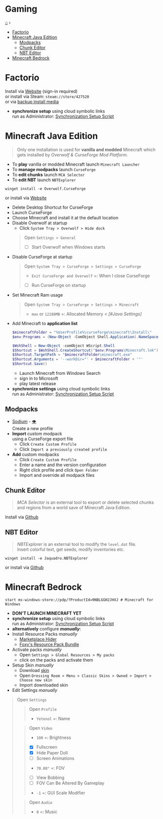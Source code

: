 <h1> Gaming </h1>

[⌂](../README.md) ›

- [Factorio](#factorio)
- [Minecraft Java Edition](#minecraft-java-edition)
  - [Modpacks](#modpacks)
  - [Chunk Editor](#chunk-editor)
  - [NBT Editor](#nbt-editor)
- [Minecraft Bedrock](#minecraft-bedrock)

# Factorio

Install via [Website](https://factorio.com/download) (sign-in required)  
or install via Steam: `steam://store/427520`  
or via [backup install media](https://1drv.ms/u/s!AiuslRJoLisdmc8ZYCvsmPYhmjYc4g?e=j7OnHZ)

- **synchronize setup** using cloud symbolic links  
  run as Administrator: [Synchronization Setup Script](Sync-Factorio.ps1)


# Minecraft Java Edition

> Only one installation is used for **vanilla and modded** Minecraft
> which gets installed by _Overwolf & CurseForge Mod Platform_.  
-  To **play** vanilla or modded Minecraft launch `Minecraft Launcher`  
-  To **manage modpacks** launch `CurseForge`  
-  To **edit chunks** launch `MCA Selector`  
-  To **edit NBT** launch `NBTExplorer`
```
winget install -e Overwolf.CurseForge
```
or install via [Website](https://download.curseforge.com/)

- Delete Desktop Shortcut for CurseForge
- Launch CurseForge
- Choose Minecraft and install it at the default location
- Disable Overwolf at startup
  - Click `System Tray > Overwolf > Hide dock`
  > Open `Settings > General`
  >- [ ] Start Overwolf when Windows starts
- Disable CurseForge at startup
  > Open `System Tray > CurseForge > Settings > CurseForge`
  > - `Exit CurseForge and Overwolf` =: When I close CurseForge
  > - [ ] Run CurseForge on startup
- Set Minecraft Ram usage
  > Open `System Tray > CurseForge > Settings > Minecraft`
  > - `max` or `12288MB` =: Allocated Memory < _[#Java Settings]_
- Add Minecraft to **application list**  
  ```powershell
  $minecraftFolder = "%UserProfile%\curseforge\minecraft\Install\"
  $env:Programs = (New-Object -ComObject Shell.Application).NameSpace('shell:Programs').Self.Path

  $WshShell = New-Object -comObject WScript.Shell
  $Shortcut = $WshShell.CreateShortcut("$env:Programs\Minecraft.lnk")
  $Shortcut.TargetPath = "$minecraftFolder\minecraft.exe"
  $Shortcut.Arguments = '--workDir="' + $minecraftFolder + '"'
  $Shortcut.Save()
  ```
  - Launch Minecraft from _Windows_ Search
  - sign in to Microsoft
  - play latest release
- **synchronize settings** using cloud symbolic links  
  run as Administrator: [Synchronization Setup Script](Sync-MinecraftJava.ps1)

## Modpacks
- [Sodium](https://www.curseforge.com/minecraft/mc-mods/sodium/download?client=y) -
  [👁️](https://www.curseforge.com/minecraft/mc-mods/sodium)  
  Create a new profile
- **Import** custom modpack  
  using a CurseForge export file
  - Click `Create Custom Profile`
  - Click `Import a previously created profile`
- **Add** custom modpacks
  - Click `Create Custom Profile`
  - Enter a name and the version configuration
  - Right click profile and click `Open Folder`
  - Import and override all modpack files

## Chunk Editor
> _MCA Selector_ is an external tool to export or delete selected chunks and regions from a world save of Minecraft Java Edition.

Install via [Github](https://github.com/Querz/mcaselector/releases/latest)

## NBT Editor
> _NBTExplorer_ is an external tool to modify the `level.dat` file.  
> Insert colorful text, get seeds, modify inventories etc.
```
winget install -e Jaquadro.NBTExplorer
```
or install via [Github](https://github.com/jaquadro/NBTExplorer/releases/latest)


# Minecraft Bedrock

```
start ms-windows-store://pdp/?ProductId=9NBLGGH2JHXJ # Minecraft for Windows
```
- **DON'T LAUNCH MINECRAFT YET**
- **synchronize setup** using cloud symbolic links  
  run as Administrator: [Synchronization Setup Script](Sync-MinecraftBedrock.ps1)
- **alternatively** configure **_manually_**:
- Install Resource Packs _manually_
    - [Marketplace Hider](https://mcpedl.com/marketplace-remover-resource-pack/)
    - [Foxy's Resource Pack Bundle](https://foxynotail.com/resource-packs/foxys-resource-pack/)
- Activate packs _manually_
  - Open `Settings > Global Resources > My packs`
  - click on the packs and activate them
- Setup Skin _manually_
  - Download [skin](https://minecraft.tools/download-skin/Yetenol)
  - Open `Dressing Room > Menu > Classic Skins > Owned > Import > Choose new skin`
  - Import downloaded skin
- Edit Settings _manually_  
> Open `Settings`
>> Open `Profile`
>> - `Yetenol` =: Name
>
>> Open `Video`
>> - `100` =: Brightness
>> - [x] Fullscreen
>> - [x] Hide Paper Doll
>> - [ ] Screen Animations
>> - `70.00°` =: FOV
>> - [ ] View Bobbing
>> - [ ] FOV Can Be Altered By Gameplay
>> - `-1` =: GUI Scale Modifier
>
>> Open `Audio`
>> - `0` =: Music